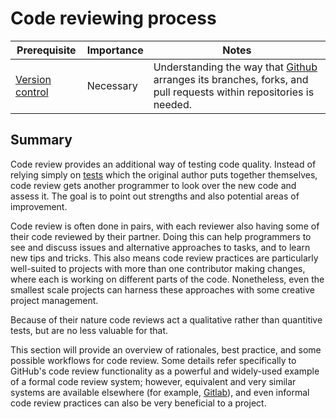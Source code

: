 # Code reviewing process

| Prerequisite | Importance | Notes |
| -------------|------------|-------|
| [Version control](/version-control) | Necessary | Understanding the way that [Github](https://github.com) arranges its branches, forks, and pull requests within repositories is needed. |

<a name="Summary"></a>
## Summary

Code review provides an additional way of testing code quality.
Instead of relying simply on [tests](/testing/testing) which the original author puts together themselves, code review gets another programmer to look over the new code and assess it. The goal is to point out strengths and also potential areas of improvement.

Code review is often done in pairs, with each reviewer also having some of their code reviewed by their partner.
Doing this can help programmers to see and discuss issues and alternative approaches to tasks, and to learn new tips and tricks.
This also means code review practices are particularly well-suited to projects with more than one contributor making changes, where each is working on different parts of the code.
Nonetheless, even the smallest scale projects can harness these approaches with some creative project management.

Because of their nature code reviews act a qualitative rather than quantitive tests, but are no less valuable for that.

This section will provide an overview of rationales, best practice, and some possible workflows for code review.
Some details refer specifically to GitHub's code review functionality as a powerful and widely-used example of a formal code review system; however, equivalent and very similar systems are available elsewhere (for example, [Gitlab](https://about.gitlab.com)), and even informal code review practices can also be very beneficial to a project.
